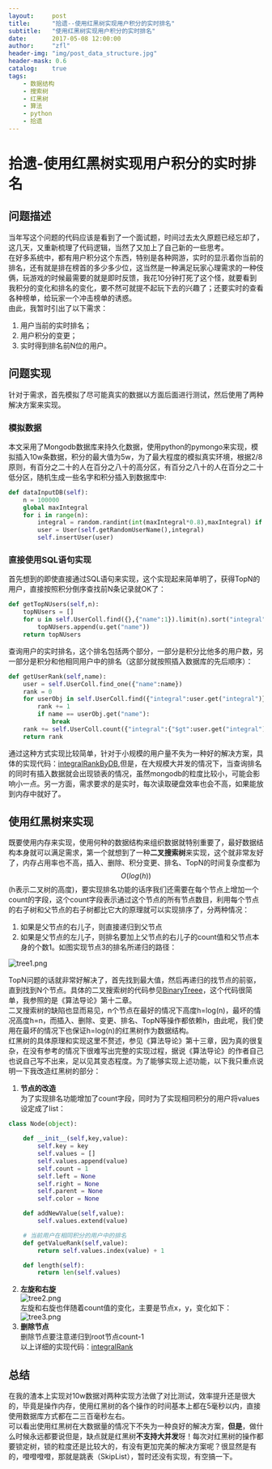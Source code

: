 ```yaml
---
layout:     post
title:      "拾遗--使用红黑树实现用户积分的实时排名"
subtitle:   "使用红黑树实现用户积分的实时排名"
date:       2017-05-08 12:00:00
author:     "zfl"
header-img: "img/post_data_structure.jpg"
header-mask: 0.6
catalog:    true
tags:
    - 数据结构
    - 搜索树
    - 红黑树
    - 算法
    - python
    - 拾遗
---
```


# 拾遗-使用红黑树实现用户积分的实时排名
## 问题描述
当年写这个问题的代码应该是看到了一个面试题，时间过去太久原题已经忘却了，这几天，又重新梳理了代码逻辑，当然了又加上了自己新的一些思考。  
在好多系统中，都有用户积分这个东西，特别是各种网游，实时的显示着你当前的排名，还有就是排在榜首的多少多少位，这当然是一种满足玩家心理需求的一种伎俩，玩游戏的时候最需要的就是即时反馈，我花10分钟打死了这个怪，就要看到我积分的变化和排名的变化，要不然可就提不起玩下去的兴趣了；还要实时的查看各种榜单，给玩家一个冲击榜单的诱惑。  
由此，我暂时引出了以下需求：  
1. 用户当前的实时排名；  
2. 用户积分的变更；
3. 实时得到排名前N位的用户。  

## 问题实现  
针对于需求，首先模拟了尽可能真实的数据以方面后面进行测试，然后使用了两种解决方案来实现。
### 模拟数据   
本文采用了Mongodb数据库来持久化数据，使用python的pymongo来实现，模拟插入10w条数据，积分的最大值为5w，为了最大程度的模拟真实环境，根据2/8原则，有百分之二十的人在百分之八十的高分区，有百分之八十的人在百分之二十低分区，随机生成一些名字和积分插入到数据库中:  
```python
def dataInputDB(self):
    n = 100000
    global maxIntegral
    for i in range(n):
        integral = random.randint(int(maxIntegral*0.8),maxIntegral) if random.random() > 0.8 else random.randint(0,int(maxIntegral*0.2))
        user = User(self.getRandomUserName(),integral)
        self.insertUser(user)
```
### 直接使用SQL语句实现   
首先想到的即使直接通过SQL语句来实现，这个实现起来简单明了，获得TopN的用户，直接按照积分倒序查找前N条记录就OK了：  
```python
def getTopNUsers(self,n):
    topNUsers = []
    for u in self.UserColl.find({},{"name":1}).limit(n).sort("integral",-1):
        topNUsers.append(u.get("name"))
    return topNUsers
```  
查询用户的实时排名，这个排名包括两个部分，一部分是积分比他多的用户数，另一部分是积分和他相同用户中的排名（这部分就按照插入数据库的先后顺序）：
```python
def getUserRank(self,name):
    user = self.UserColl.find_one({"name":name})
    rank = 0
    for userObj in self.UserColl.find({"integral":user.get("integral")}):
        rank += 1
        if name == userObj.get("name"):
            break
    rank += self.UserColl.count({"integral":{"$gt":user.get("integral")}})
    return rank
```  
通过这种方式实现比较简单，针对于小规模的用户量不失为一种好的解决方案，具体的实现代码：[integralRankByDB](https://github.com/henuzfl/funcCode/blob/master/integralRankByDB.py),但是，在大规模大并发的情况下，当查询排名的同时有插入数据就会出现锁表的情况，虽然mongodb的粒度比较小，可能会影响小一点。另一方面，需求要求的是实时，每次读取硬盘效率也会不高，如果能放到内存中就好了。  

## 使用红黑树来实现  
既要使用内存来实现，使用何种的数据结构来组织数据就特别重要了，最好数据结构本身就可以满足需求，第一个就想到了一种**二叉搜索树**来实现，这个就非常友好了，内存占用率也不高，插入、删除、积分变更、排名、TopN的时间复杂度都为$$ O(log(h)) $$(h表示二叉树的高度)，要实现排名功能的话序我们还需要在每个节点上增加一个count的字段，这个count字段表示通过这个节点的所有节点数目，利用每个节点的右子树和父节点的右子树都比它大的原理就可以实现排序了，分两种情况：  
1. 如果是父节点的右儿子，则直接递归到父节点   
2. 如果是父节点的左儿子，则排名要加上父节点的右儿子的count值和父节点本身的个数1。如图实现节点3的排名所递归的路径：  

![tree1.png](http://upload-images.jianshu.io/upload_images/730879-878d5b1580b4dcc6.png?imageMogr2/auto-orient/strip%7CimageView2/2/w/1240)  

TopN问题的话就非常好解决了，首先找到最大值，然后再递归的找节点的前驱，直到找到N个节点。具体的二叉搜索树的代码参见[BinaryTreee](https://github.com/henuzfl/funcCode/blob/master/BinarySearchTree.py)，这个代码很简单，我参照的是《算法导论》第十二章。  
二叉搜索树的缺陷也显而易见，n个节点在最好的情况下高度h=log(n)，最坏的情况高度h=n，而插入、删除、变更、排名、TopN等操作都依赖h，由此呢，我们使用在最坏的情况下也保证h=log(n)的红黑树作为数据结构。  
红黑树的具体原理和实现这里不赘述，参见《算法导论》第十三章，因为真的很复杂，在没有参考的情况下很难写出完整的实现过程，据说《算法导论》的作者自己也说自己写不出来，足以见其变态程度。为了能够实现上述功能，以下我只重点说明一下我改造红黑树的部分：  
1. **节点的改造**  
为了实现排名功能增加了count字段，同时为了实现相同积分的用户将values设定成了list：
```python
class Node(object):

    def __init__(self,key,value):
        self.key = key
        self.values = []
        self.values.append(value)
        self.count = 1
        self.left = None
        self.right = None
        self.parent = None
        self.color = None

    def addNewValue(self,value):
        self.values.extend(value)

    # 当前用户在相同积分的用户中的排名
    def getValueRank(self,value):
        return self.values.index(value) + 1

    def length(self):
        return len(self.values)
```   
2. **左旋和右旋**  
![tree2.png](http://upload-images.jianshu.io/upload_images/730879-a245351415d8fee5.png?imageMogr2/auto-orient/strip%7CimageView2/2/w/1240)  
左旋和右旋也伴随着count值的变化，主要是节点x，y，变化如下：
![tree3.png](http://upload-images.jianshu.io/upload_images/730879-c4d3999c66f443d9.png?imageMogr2/auto-orient/strip%7CimageView2/2/w/1240)  
3. **删除节点**  
删除节点要注意递归到root节点count-1   
以上详细的实现代码：[integralRank](https://github.com/henuzfl/funcCode/blob/master/integralRank.py)  
## 总结
在我的渣本上实现对10w数据对两种实现方法做了对比测试，效率提升还是很大的，毕竟是操作内存，使用红黑树的各个操作的时间基本上都在5毫秒以内，直接使用数据库方式都在二三百毫秒左右。  
可以看出使用红黑树在大数据量的情况下不失为一种良好的解决方案，**但是**，做什么时候永远都要说但是，缺点就是红黑树**不支持大并发**呀！每次对红黑树的操作都要锁定树，锁的粒度还是比较大的，有没有更加完美的解决方案呢？很显然是有的，噔噔噔噔，那就是跳表（SkipList），暂时还没有实现，有空搞一下。
